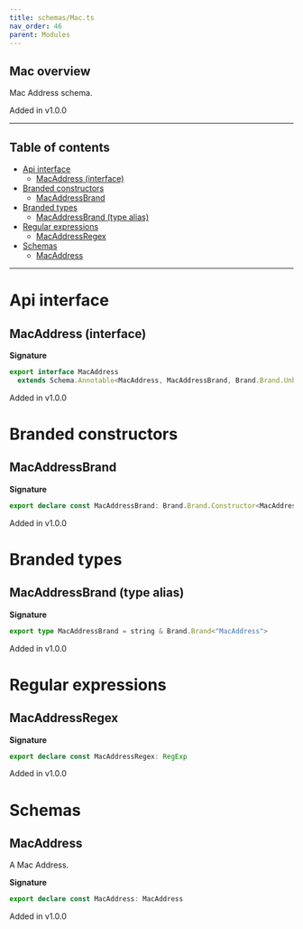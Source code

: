 ```yaml
---
title: schemas/Mac.ts
nav_order: 46
parent: Modules
---
```


## Mac overview

Mac Address schema.

Added in v1.0.0

---

<h2 class="text-delta">Table of contents</h2>

- [Api interface](#api-interface)
  - [MacAddress (interface)](#macaddress-interface)
- [Branded constructors](#branded-constructors)
  - [MacAddressBrand](#macaddressbrand)
- [Branded types](#branded-types)
  - [MacAddressBrand (type alias)](#macaddressbrand-type-alias)
- [Regular expressions](#regular-expressions)
  - [MacAddressRegex](#macaddressregex)
- [Schemas](#schemas)
  - [MacAddress](#macaddress)

---

# Api interface

## MacAddress (interface)

**Signature**

```ts
export interface MacAddress
  extends Schema.Annotable<MacAddress, MacAddressBrand, Brand.Brand.Unbranded<MacAddressBrand>, never> {}
```

Added in v1.0.0

# Branded constructors

## MacAddressBrand

**Signature**

```ts
export declare const MacAddressBrand: Brand.Brand.Constructor<MacAddressBrand>
```

Added in v1.0.0

# Branded types

## MacAddressBrand (type alias)

**Signature**

```ts
export type MacAddressBrand = string & Brand.Brand<"MacAddress">
```

Added in v1.0.0

# Regular expressions

## MacAddressRegex

**Signature**

```ts
export declare const MacAddressRegex: RegExp
```

Added in v1.0.0

# Schemas

## MacAddress

A Mac Address.

**Signature**

```ts
export declare const MacAddress: MacAddress
```

Added in v1.0.0
